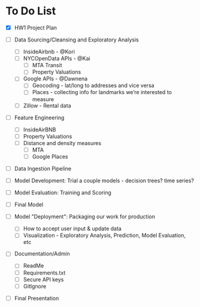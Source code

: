 # To Do List

- [x]  HW1 Project Plan

- [ ]  Data Sourcing/Cleansing and Exploratory Analysis
    - [ ]  InsideAirbnb - @Kori
    - [ ]  NYCOpenData APIs - @Kai
        - [ ]  MTA Transit
        - [ ]  Property Valuations
    - [ ]  Google APIs - @Dawnena
        - [ ]  Geocoding - lat/long to addresses and vice versa
        - [ ]  Places - collecting info for landmarks we’re interested to measure
    - [ ]  Zillow - Rental data

- [ ]  Feature Engineering
    - [ ]  InsideAirBNB
    - [ ]  Property Valuations
    - [ ]  Distance and density measures
        - [ ]  MTA
        - [ ]  Google Places

- [ ]  Data Ingestion Pipeline

- [ ]  Model Development: Trial a couple models - decision trees? time series?

- [ ]  Model Evaluation: Training and Scoring

- [ ]  Final Model

- [ ]  Model "Deployment": Packaging our work for production
    - [ ]  How to accept user input & update data
    - [ ]  Visualization - Exploratory Analysis, Prediction, Model Evaluation, etc

- [ ]  Documentation/Admin
    - [ ]  ReadMe
    - [ ]  Requirements.txt
    - [ ]  Secure API keys
    - [ ]  GitIgnore

- [ ]  Final Presentation